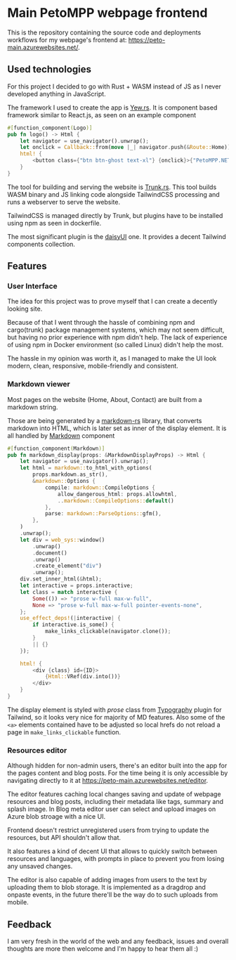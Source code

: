 # Main PetoMPP webpage frontend

This is the repository containing the source code and deployments workflows for my webpage's frontend at: https://peto-main.azurewebsites.net/.

## Used technologies

For this project I decided to go with Rust + WASM instead of JS as I never developed anything in JavaScript.

The framework I used to create the app is [Yew.rs](https://yew.rs/).
It is component based framework similar to React.js, as seen on an example component
```rust
#[function_component(Logo)]
pub fn logo() -> Html {
    let navigator = use_navigator().unwrap();
    let onclick = Callback::from(move |_| navigator.push(&Route::Home));
    html! {
        <button class={"btn btn-ghost text-xl"} {onclick}>{"PetoMPP.NET"}</button>
    }
}
```

The tool for building and serving the website is [Trunk.rs](https://trunkrs.dev/).
This tool builds WASM binary and JS linking code alongside TailwindCSS processing and runs a webserver to serve the website.

TailwindCSS is managed directly by Trunk, but plugins have to be installed using npm as seen in dockerfile.

The most significant plugin is the [daisyUI](https://daisyui.com/) one.
It provides a decent Tailwind components collection.

## Features

### User Interface

The idea for this project was to prove myself that I can create a decently looking site.

Because of that I went through the hassle of combining npm and cargo(trunk) package management systems,
which may not seem difficult, but having no prior experience with npm didn't help.
The lack of experience of using npm in Docker environment (so called Linux) didn't help the most.

The hassle in my opinion was worth it, as I managed to make the UI look modern, clean, responsive, mobile-friendly and consistent.

### Markdown viewer

Most pages on the website (Home, About, Contact) are built from a markdown string.

Those are being generated by a [markdown-rs](https://github.com/wooorm/markdown-rs) library, that converts markdown into HTML,
which is later set as inner of the display element. It is all handled by [Markdown](/src/components/atoms/markdown.rs) component
```rust
#[function_component(Markdown)]
pub fn markdown_display(props: &MarkdownDisplayProps) -> Html {
    let navigator = use_navigator().unwrap();
    let html = markdown::to_html_with_options(
        props.markdown.as_str(),
        &markdown::Options {
            compile: markdown::CompileOptions {
                allow_dangerous_html: props.allowhtml,
                ..markdown::CompileOptions::default()
            },
            parse: markdown::ParseOptions::gfm(),
        },
    )
    .unwrap();
    let div = web_sys::window()
        .unwrap()
        .document()
        .unwrap()
        .create_element("div")
        .unwrap();
    div.set_inner_html(&html);
    let interactive = props.interactive;
    let class = match interactive {
        Some(()) => "prose w-full max-w-full",
        None => "prose w-full max-w-full pointer-events-none",
    };
    use_effect_deps!(|interactive| {
        if interactive.is_some() {
            make_links_clickable(navigator.clone());
        }
        || {}
    });

    html! {
        <div {class} id={ID}>
            {Html::VRef(div.into())}
        </div>
    }
}
```

The display element is styled with *prose* class from [Typography](https://tailwindcss.com/docs/typography-plugin) plugin for Tailwind, so it looks very nice for majority of MD features.
Also some of the `<a>` elements contained have to be adjusted so local hrefs do not reload a page in `make_links_clickable` function.

### Resources editor

Although hidden for non-admin users, there's an editor built into the app for the pages content and blog posts.
For the time being it is only accessible by navigating directly to it at https://peto-main.azurewebsites.net/editor.

The editor features caching local changes saving and update of webpage resources and blog posts, including their metadata like tags, summary and splash image.
In Blog meta editor user can select and upload images on Azure blob stroage with a nice UI.

Frontend doesn't restrict unregistered users from trying to update the resources, but API shouldn't allow that.

It also features a kind of decent UI that allows to quickly switch between resources and languages,
with prompts in place to prevent you from losing any unsaved changes.

The editor is also capable of adding images from users to the text by uploading them to blob storage.
It is implemented as a dragdrop and onpaste events, in the future there'll be the way do to such uploads from mobile.

## Feedback

I am very fresh in the world of the web and any feedback, issues and overall thoughts are more then welcome and I'm happy to hear them all :)
